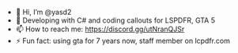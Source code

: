 - 👋 Hi, I’m @yasd2
- 🌱 Developing with C# and coding callouts for LSPDFR, GTA 5 
- 📫 How to reach me: https://discord.gg/utNranQJSr
- ⚡ Fun fact: using gta for 7 years now, staff member on lcpdfr.com

<!---
yasd2/yasd2 is a ✨ special ✨ repository because its `README.md` (this file) appears on your GitHub profile.
You can click the Preview link to take a look at your changes.
--->

